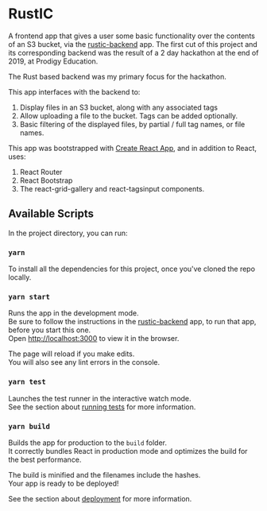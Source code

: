 # RustIC

A frontend app that gives a user some basic functionality over the contents of an S3 bucket, via the [rustic-backend](https://github.com/sidshank/rustic-backend) app. The first cut of this project and its corresponding backend was the result of a 2 day hackathon at the end of 2019, at Prodigy Education.

The Rust based backend was my primary focus for the hackathon.

This app interfaces with the backend to:

1. Display files in an S3 bucket, along with any associated tags
2. Allow uploading a file to the bucket. Tags can be added optionally.
3. Basic filtering of the displayed files, by partial / full tag names, or file names.

This app was bootstrapped with [Create React App](https://github.com/facebook/create-react-app), and in addition to React, uses:

1. React Router
2. React Bootstrap
3. The react-grid-gallery and react-tagsinput components.

## Available Scripts

In the project directory, you can run:

### `yarn`

To install all the dependencies for this project, once you've cloned the repo locally.

### `yarn start`

Runs the app in the development mode.<br />
Be sure to follow the instructions in the [rustic-backend](https://github.com/sidshank/rustic-backend) app, to run that app, before you start this one.<br />
Open [http://localhost:3000](http://localhost:3000) to view it in the browser.

The page will reload if you make edits.<br />
You will also see any lint errors in the console.

### `yarn test`

Launches the test runner in the interactive watch mode.<br />
See the section about [running tests](https://facebook.github.io/create-react-app/docs/running-tests) for more information.

### `yarn build`

Builds the app for production to the `build` folder.<br />
It correctly bundles React in production mode and optimizes the build for the best performance.

The build is minified and the filenames include the hashes.<br />
Your app is ready to be deployed!

See the section about [deployment](https://facebook.github.io/create-react-app/docs/deployment) for more information.
